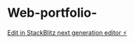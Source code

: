 # Web-portfolio-

[Edit in StackBlitz next generation editor ⚡️](https://stackblitz.com/~/github.com/Poorna4657/Web-portfolio-)